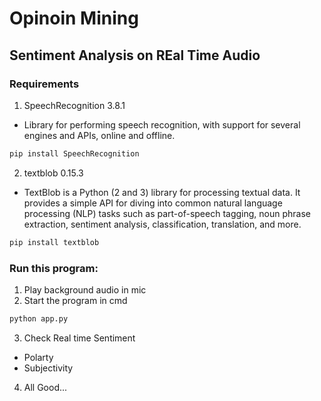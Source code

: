 # Opinoin Mining
## Sentiment Analysis on REal Time Audio

### Requirements
1. SpeechRecognition 3.8.1
- Library for performing speech recognition, with support for several engines and APIs, online and offline.

```py
pip install SpeechRecognition
```

2. textblob 0.15.3
- TextBlob is a Python (2 and 3) library for processing textual data. It provides a simple API for diving into common natural language processing (NLP) tasks such as part-of-speech tagging, noun phrase extraction, sentiment analysis, classification, translation, and more.

```py
pip install textblob
```

### Run this program:
1. Play background audio in mic
2. Start the program in cmd
```py
python app.py
```
3. Check Real time Sentiment 
- Polarty 
- Subjectivity

4. All Good...